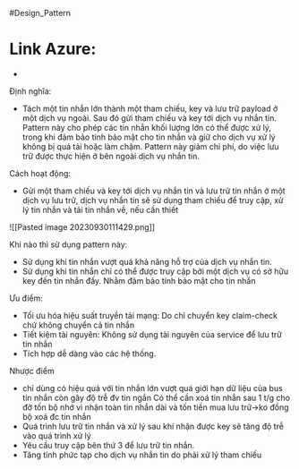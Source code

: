 #Design_Pattern 

# Link Azure:
*

Định nghĩa:
- Tách một tin nhắn lớn thành một tham chiếu, key và lưu trữ payload ở một dịch vụ ngoài. Sau đó gửi tham chiếu và key tới dịch vụ nhắn tin. Pattern này cho phép các tin nhắn khối lượng lớn có thể được xử lý, trong khi đảm bảo tính bảo mật cho tin nhắn và giữ cho dịch vụ xử lý không bị quá tải hoặc làm chậm. Pattern này giảm chi phí, do việc lưu trữ được thực hiện ở bên ngoài dịch vụ nhắn tin.

Cách hoạt động:
- Gửi một tham chiếu và key tới dịch vụ nhắn tin và lưu trữ tin nhắn ở một dịch vụ lưu trữ, dịch vụ nhắn tin sẽ sử dụng tham chiếu để truy cập, xử lý tin nhắn và tải tin nhắn về, nếu cần thiết

![[Pasted image 20230930111429.png]]


Khi nào thì sử dụng pattern này:
- Sử dụng khi tin nhắn vượt quá khả năng hỗ trợ của dịch vụ nhắn tin.
- Sử dụng khi tin nhắn chỉ có thể được truy cập bởi một dịch vụ có sở hữu key đến tin nhắn đấy. Nhằm đảm bảo tính bảo mật cho tin nhắn
  
  
Ưu điểm:
- Tối ưu hóa hiệu suất truyền tải mạng: Do chỉ chuyển key claim-check chứ không chuyển cả tin nhắn
- Tiết kiệm tài nguyên: Không sử dụng tài nguyên của service để lưu trữ tin nhắn
- Tích hợp dễ dàng vào các hệ thống.

Nhược điểm
- chỉ dùng có hiệu quả với tin nhắn lớn vượt quá giới hạn dữ liệu của bus tin nhắn còn gây độ trễ đv tin ngắn Có thể cần xoá tin nhắn sau 1 t/g cho đỡ tốn bộ nhớ vì nhận toàn tin nhắn dài và tốn tiền mua lưu trữ->ko đồng bộ xoá đc tin nhắn
- Quá trình lưu trữ tin nhắn và xử lý sau khi nhận được key sẽ tăng độ trễ vào quá trình xử lý
- Yêu cầu truy cập bên thứ 3 để lưu trữ tin nhắn.
- Tăng tính phức tạp cho dịch vụ nhắn tin do phải xử lý tham chiếu


